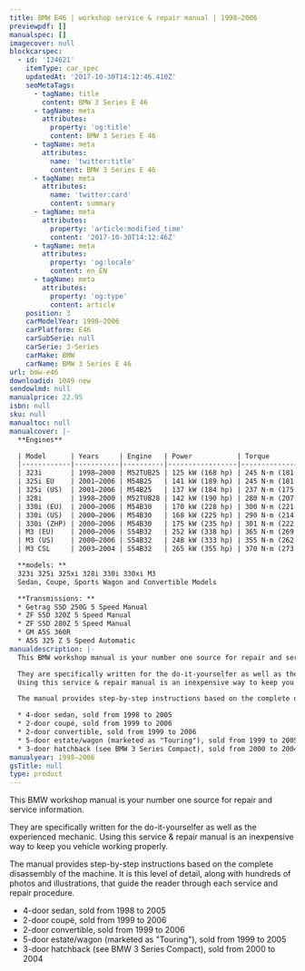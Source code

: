 ```yaml
---
title: BMW E46 | workshop service & repair manual | 1998–2006
previewpdf: []
manualspec: []
imagecover: null
blockcarspec:
  - id: '124621'
    itemType: car_spec
    updatedAt: '2017-10-30T14:12:46.410Z'
    seoMetaTags:
      - tagName: title
        content: BMW 3 Series E 46
      - tagName: meta
        attributes:
          property: 'og:title'
          content: BMW 3 Series E 46
      - tagName: meta
        attributes:
          name: 'twitter:title'
          content: BMW 3 Series E 46
      - tagName: meta
        attributes:
          name: 'twitter:card'
          content: summary
      - tagName: meta
        attributes:
          property: 'article:modified_time'
          content: '2017-10-30T14:12:46Z'
      - tagName: meta
        attributes:
          property: 'og:locale'
          content: en_EN
      - tagName: meta
        attributes:
          property: 'og:type'
          content: article
    position: 3
    carModelYear: 1998–2006
    carPlatform: E46
    carSubSerie: null
    carSerie: 3-Series
    carMake: BMW
    carName: BMW 3 Series E 46
url: bmw-e46
downloadid: 1049 new
sendowlmd: null
manualprice: 22.95
isbn: null
sku: null
manualtoc: null
manualcover: |-
  **Engines**

  | Model      | Years     | Engine   | Power           | Torque              | Accel.[32] | 
  |------------|-----------|----------|-----------------|---------------------|------------| 
  | 323i       | 1998–2000 | M52TUB25 | 125 kW (168 hp) | 245 N·m (181 lb·ft) |            | 
  | 325i EU    | 2001–2006 | M54B25   | 141 kW (189 hp) | 245 N·m (181 lb·ft) |            | 
  | 325i (US)  | 2001–2006 | M54B25   | 137 kW (184 hp) | 237 N·m (175 lb·ft) |            | 
  | 328i       | 1998–2000 | M52TUB28 | 142 kW (190 hp) | 280 N·m (207 lb·ft) |            | 
  | 330i (EU)  | 2000–2006 | M54B30   | 170 kW (228 hp) | 300 N·m (221 lb·ft) |            | 
  | 330i (US)  | 2000–2006 | M54B30   | 168 kW (225 hp) | 290 N·m (214 lb·ft) |            | 
  | 330i (ZHP) | 2000–2006 | M54B30   | 175 kW (235 hp) | 301 N·m (222 lb·ft) |            | 
  | M3 (EU)    | 2000–2006 | S54B32   | 252 kW (338 hp) | 365 N·m (269 lb·ft) |            | 
  | M3 (US)    | 2000–2006 | S54B32   | 248 kW (333 hp) | 355 N·m (262 lb·ft) |            | 
  | M3 CSL     | 2003–2004 | S54B32   | 265 kW (355 hp) | 370 N·m (273 lb·ft) |            | 

  **models: **
  323i 325i 325xi 328i 330i 330xi M3 
  Sedan, Coupe, Sports Wagon and Convertible Models 

  **Transmissions: **
  * Getrag S5D 250G 5 Speed Manual 
  * ZF S5D 320Z 5 Speed Manual 
  * ZF S5D 280Z 5 Speed Manual 
  * GM A5S 360R 
  * A5S 325 Z 5 Speed Automatic 
manualdescription: |-
  This BMW workshop manual is your number one source for repair and service information. 

  They are specifically written for the do-it-yourselfer as well as the experienced mechanic. 
  Using this service & repair manual is an inexpensive way to keep you vehicle working properly. 

  The manual provides step-by-step instructions based on the complete disassembly of the machine. It is this level of detail, along with hundreds of photos and illustrations, that guide the reader through each service and repair procedure. 

  * 4-door sedan, sold from 1998 to 2005
  * 2-door coupé, sold from 1999 to 2006
  * 2-door convertible, sold from 1999 to 2006
  * 5-door estate/wagon (marketed as "Touring"), sold from 1999 to 2005
  * 3-door hatchback (see BMW 3 Series Compact), sold from 2000 to 2004
manualyear: 1998–2006
gsTitle: null
type: product
---
```


This BMW workshop manual is your number one source for repair and service information. 

They are specifically written for the do-it-yourselfer as well as the experienced mechanic. 
Using this service & repair manual is an inexpensive way to keep you vehicle working properly. 

The manual provides step-by-step instructions based on the complete disassembly of the machine. It is this level of detail, along with hundreds of photos and illustrations, that guide the reader through each service and repair procedure. 

* 4-door sedan, sold from 1998 to 2005
* 2-door coupé, sold from 1999 to 2006
* 2-door convertible, sold from 1999 to 2006
* 5-door estate/wagon (marketed as "Touring"), sold from 1999 to 2005
* 3-door hatchback (see BMW 3 Series Compact), sold from 2000 to 2004